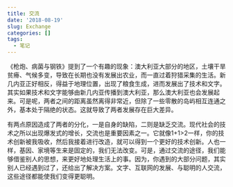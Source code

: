 ```yaml
---
title: 交流
date: '2018-08-19'
slug: Exchange
categories: []
tags: 
  - 笔记
---
```


《枪炮、病菌与钢铁》提到了一个有趣的现象：澳大利亚大部分的地区，土壤干旱贫瘠、气候多变，导致在长期也没有发展出农业，而一直过着狩猎采集的生活。新几内亚正好相反，得益于地理位置，出现了粮食生成，进而发展出了技术和文字。其实如果技术和文字能够由新几内亚传播到澳大利亚，那么澳大利亚也会发展起来。可是呢，两者之间的距离虽然离得非常近，但除了一些零散的岛屿相互连通之外，基本处于隔绝的状态。这就导致了两者发展存在巨大差异。

有两点原因造成了两者的分化，一是自身的缺陷，二则是缺乏交流。现代社会的技术之所以出现爆发式的增长，交流也是重要因素之一。它就像1+1>2一样，你的技术创新被我吸收，然后我接着进行改造，就可以得到一个更好的技术创新。人也一样，基因、家境等生来是固定的，我们无法改变。可是，通过交流的途径，我们能够借鉴别人的思想，来更好地处理生活上的事。因为，你遇到的大部分问题，其实别人已经遇到过了，还给出了解决方案。文字、互联网的发展、与聪明的人交流，这些途径都能使我们变得更聪明。
